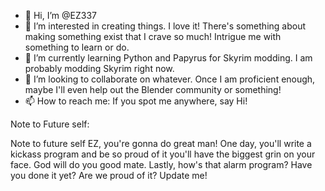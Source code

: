 - 👋 Hi, I’m @EZ337
- 👀 I’m interested in creating things. I love it! There's something about making something exist that I crave so much! Intrigue me with something to learn or do.
- 🌱 I’m currently learning Python and Papyrus for Skyrim modding. I am probably modding Skyrim right now.
- 💞️ I’m looking to collaborate on whatever. Once I am proficient enough, maybe I'll even help out the Blender community or something!
- 📫 How to reach me: If you spot me anywhere, say Hi!

Note to Future self:

Note to future self EZ, you're gonna do great man! One day, you'll write a kickass program and be so proud of it you'll have the biggest grin on your face. God will do you good mate. Lastly, how's that alarm program? Have you done it yet? Are we proud of it? Update me!
<!---
EZ337/EZ337 is a ✨ special ✨ repository because its `README.md` (this file) appears on your GitHub profile.
You can click the Preview link to take a look at your changes.
--->
